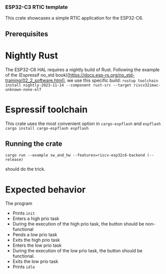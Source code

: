 ### ESP32-C3 RTIC template
This crate showcases a simple RTIC application for the ESP32-C6.

## Prerequisites

# Nightly Rust
The ESP32-C6 HAL requires a nightly build of Rust.
Following the example of the (Espressif no_std book)[https://docs.esp-rs.org/no_std-training/02_2_software.html], we use this specific build:
```rustup toolchain install nightly-2023-11-14 --component rust-src --target riscv32imac-unknown-none-elf```

# Espressif toolchain

This crate uses the most convenient option in ``cargo-espflash`` and ``espflash``
```cargo install cargo-espflash espflash```

## Running the crate

```cargo run --example sw_and_hw --features=riscv-esp32c6-backend (--release)```

should do the trick.

# Expected behavior
The program
- Prints ``init``
- Enters a high prio task
- During the execution of the high prio task, the button should be non-functional
- Pends a low prio task
- Exits the high prio task
- Enters the low prio task
- During the execution of the low prio task, the button should be functional.
- Exits the low prio task
- Prints ``idle``

